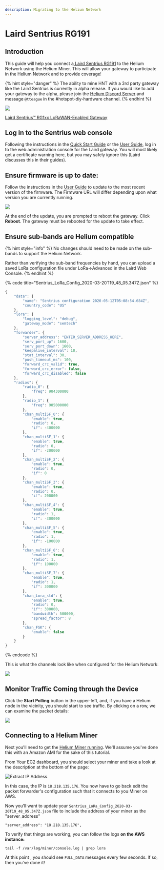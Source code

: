 ```yaml
---
description: Migrating to the Helium Network
---
```


# Laird Sentrius RG191

## Introduction

This guide will help you connect a[ Laird Sentrius RG191](https://www.lairdconnect.com/wireless-modules/lorawan-solutions/sentrius-rg1xx-lorawan-gateway-wi-fi-ethernet-optional-lte-us-only) to the Helium Network using the Helium Miner. This will allow your gateway to participate in the Helium Network and to provide coverage!

{% hint style="danger" %}
The ability to mine HNT with a 3rd party gateway like the Laird Sentrius is currently in alpha release. If you would like to add your gateway to the alpha, please join the [Helium Discord Server](https://discord.gg/helium) and message `@tteague` in the \#hotspot-diy-hardware channel.
{% endhint %}

![](../../.gitbook/assets/image%20%2882%29.png)

[Laird Sentrius™ RG1xx LoRaWAN-Enabled Gateway](https://www.lairdconnect.com/wireless-modules/lorawan-solutions/sentrius-rg1xx-lora-enabled-gateway-wi-fi-ethernet)

## Log in to the Sentrius web console

Following the instructions in the [Quick Start Guide](https://connectivity-staging.s3.us-east-2.amazonaws.com/2020-03/CS-GUIDE-RG1xx-Quickstart%20v3_0.pdf) or the [User Guide](https://connectivity-staging.s3.us-east-2.amazonaws.com/2020-03/CS-GUIDE-RG1xx%20v4_0.pdf), log in to the web administration console for the Laird gateway. You will most likely get a certificate warning here, but you may safely ignore this \(Laird discusses this in their guides\).

## Ensure firmware is up to date:

Follow the instructions in the [User Guide](https://connectivity-staging.s3.us-east-2.amazonaws.com/2020-03/CS-GUIDE-RG1xx%20v4_0.pdf) to update to the most recent version of the firmware. The Firmware URL will differ depending upon what version you are currently running.

![](../../.gitbook/assets/laird001.png)

At the end of the update, you are prompted to reboot the gateway. Click **Reboot**. The gateway must be rebooted for the update to take effect.

## Ensure sub-bands are Helium compatible

{% hint style="info" %}
No changes should need to be made on the sub-bands to support the Helium Network.

Rather than verifying the sub-band frequencies by hand, you can upload a saved LoRa configuration file under LoRa-&gt;Advanced in the Laird Web Console.
{% endhint %}

{% code title="Sentrius\_LoRa\_Config\_2020-03-20T19\_48\_05.347Z.json" %}
```javascript
{
    "data": {
        "name": "Sentrius configuration 2020-05-12T05:08:54.684Z",
        "country_code": "US"
    },
    "lora": {
        "logging_level": "debug",
        "gateway_mode": "semtech"
    },
    "forwarder": {
        "server_address": "ENTER_SERVER_ADDRESS_HERE",
        "serv_port_up": 1600,
        "serv_port_down": 1600,
        "keepalive_interval": 10,
        "stat_interval": 30,
        "push_timeout_ms": 100,
        "forward_crc_valid": true,
        "forward_crc_error": false,
        "forward_crc_disabled": false
    },
    "radios": {
        "radio_0": {
            "freq": 904300000
        },
        "radio_1": {
            "freq": 905000000
        },
        "chan_multiSF_0": {
            "enable": true,
            "radio": 0,
            "if": -400000
        },
        "chan_multiSF_1": {
            "enable": true,
            "radio": 0,
            "if": -200000
        },
        "chan_multiSF_2": {
            "enable": true,
            "radio": 0,
            "if": 0
        },
        "chan_multiSF_3": {
            "enable": true,
            "radio": 0,
            "if": 200000
        },
        "chan_multiSF_4": {
            "enable": true,
            "radio": 1,
            "if": -300000
        },
        "chan_multiSF_5": {
            "enable": true,
            "radio": 1,
            "if": -100000
        },
        "chan_multiSF_6": {
            "enable": true,
            "radio": 1,
            "if": 100000
        },
        "chan_multiSF_7": {
            "enable": true,
            "radio": 1,
            "if": 300000
        },
        "chan_Lora_std": {
            "enable": true,
            "radio": 0,
            "if": 300000,
            "bandwidth": 500000,
            "spread_factor": 8
        },
        "chan_FSK": {
            "enable": false
        }
    }
}
```
{% endcode %}

This is what the channels look like when configured for the Helium Network:

![](../../.gitbook/assets/image%20%2862%29.png)

## Monitor Traffic Coming through the Device

Click the  **Start Polling** button in the upper-left, and, if you have a Helium node in the vicinity, you should start to see traffic. By clicking on a row, we can examine the packet details:

![](../../.gitbook/assets/image%20%2870%29.png)

## **Connecting to a Helium Miner**

Next you'll need to get the [Helium Miner running](../../blockchain/run-your-own-miner.md). We'll assume you've done this with an Amazon AMI for the sake of this tutorial. 

From Your EC2 dashboard, you should select your miner and take a look at the description at the bottom of the page:

![Extract IP Address](../../.gitbook/assets/ipv4.png)

In this case,  the IP is `18.218.135.176`. You now have to go back edit the packet forwarder's configuration such that it connects to you Miner on AWS. 

Now you'll want to update your `Sentrius_LoRa_Config_2020-03-20T19_48_05.347Z.json` file to include the address of your miner as the "server\_address"

```text
"server_address": "18.218.135.176",
```

To verify that things are working, you can follow the logs **on the AWS instance:**

```text
tail -f /var/log/miner/console.log | grep lora
```

At this point ,  you should see `PULL_DATA` messages every few seconds. If so, then you've done it!



